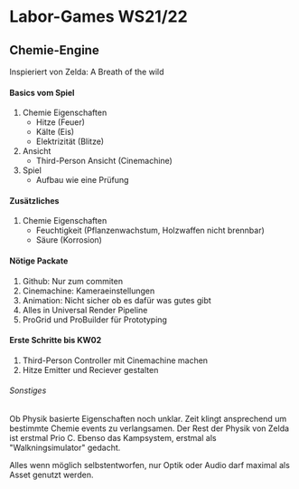 # Labor-Games WS21/22

## Chemie-Engine
Inspieriert von Zelda: A Breath of the wild

#### Basics vom Spiel

1. Chemie Eigenschaften
   - Hitze (Feuer)
   - Kälte (Eis)
   - Elektrizität (Blitze)
2. Ansicht
   - Third-Person Ansicht (Cinemachine)
3. Spiel
   - Aufbau wie eine Prüfung

#### Zusätzliches

1. Chemie Eigenschaften
   - Feuchtigkeit (Pflanzenwachstum, Holzwaffen nicht brennbar)
   - Säure (Korrosion)

#### Nötige Packate

1. Github: Nur zum commiten
2. Cinemachine: Kameraeinstellungen
3. Animation: Nicht sicher ob es dafür was gutes gibt
4. Alles in Universal Render Pipeline
5. ProGrid und ProBuilder für Prototyping

#### Erste Schritte bis KW02

1. Third-Person Controller mit Cinemachine machen
2. Hitze Emitter und Reciever gestalten

###### Sonstiges
Ob Physik basierte Eigenschaften noch unklar. Zeit klingt ansprechend um bestimmte Chemie events zu verlangsamen. 
Der Rest der Physik von Zelda ist erstmal Prio C.
Ebenso das Kampsystem, erstmal als "Walkningsimulator" gedacht.

Alles wenn möglich selbstentworfen, nur Optik oder Audio darf maximal als Asset genutzt werden.
